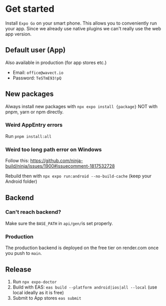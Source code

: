 # Get started

Install `Expo Go` on your smart phone. This allows you to conveniently run your app. Since we already use native plugins we can't really use the web app version.

## Default user (App)

Also available in production (for app stores etc.)

- Email: `office@wavect.io`
- Password: `TeSTmE93!pQ`

## New packages

Always install new packages with `npx expo install {package}` NOT with pnpm, yarn or npm directly.

### Weird AppEntry errors

Run `pnpm install:all`

### Weird too long path error on Windows

Follow this: https://github.com/ninja-build/ninja/issues/1900#issuecomment-1817532728

Rebuild then with `npx expo run:android --no-build-cache` (keep your Android folder)

## Backend

### Can't reach backend?

Make sure the `BASE_PATH` in `api/gen/`is set properly.

### Production

The production backend is deployed on the free tier on render.com once you push to `main`.

## Release

1. Run `npx expo-doctor`
2. Build with EAS: `eas build --platform android|ios|all --local` (use local ideally as it is free)
3. Submit to App stores `eas submit`
